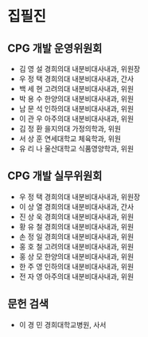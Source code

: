 # 집필진

## CPG 개발 운영위원회
*   김 영 설 경희의대 내분비대사내과, 위원장
*   우 정 택 경희의대 내분비대사내과, 간사
*   백 세 현 고려의대 내분비대사내과, 위원
*   박 용 수 한양의대 내분비대사내과, 위원
*   남 문 석 인하의대 내분비대사내과, 위원
*   이 관 우 아주의대 내분비대사내과, 위원
*   김 정 환 을지의대 가정의학과, 위원
*   서 상 훈 연세대학교 체육학과, 위원
*   유 리 나 울산대학교 식품영양학과, 위원

## CPG 개발 실무위원회
*   우 정 택 경희의대 내분비대사내과, 위원장
*   이 상 열 경희의대 내분비대사내과, 간사
*   진 상 욱 경희의대 내분비대사내과, 위원
*   황 유 철 경희의대 내분비대사내과, 위원
*   손 정 일 경희의대 내분비대사내과, 위원
*   홍 호 철 고려의대 내분비대사내과, 위원
*   홍 상 모 한양의대 내분비대사내과, 위원
*   한 주 영 인하의대 내분비대사내과, 위원
*   전 자 영 아주의대 내분비대사내과, 위원

## 문헌 검색
*   이 경 민 경희대학교병원, 사서